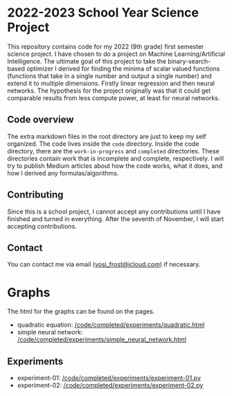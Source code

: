 # 2022-2023 School Year Science Project

This repository contains code for my 2022 (9th grade) first semester science project. I have chosen to do a project on Machine Learning/Artificial Intelligence.
The ultimate goal of this project to take the binary-search-based optimizer I derived for finding the minima of scalar valued functions (functions that take in a
single number and output a single number) and extend it to multiple dimensions. Firstly linear regression and then neural networks. The hypothesis for the project
originally was that it could get comparable results from less compute power, at least for neural networks.

## Code overview

The extra markdown files in the root directory are just to keep my self organized. The code lives inside the `code` directory. Inside the code directory, there are the
`work-in-progress` and `completed` directories. These directories contain work that is incomplete and complete, respectively. I will try to publish Medium articles
about how the code works, what it does, and how I derived any formulas/algorithms.

## Contributing

Since this is a school project, I cannot accept any contributions until I have finished and turned in everything. After the seventh of November, I will start accepting
contributions.

## Contact

You can contact me via email (yosi_frost@icloud.com) if necessary.

# Graphs

The html for the graphs can be found on the pages.

- quadratic equation: [/code/completed/experiments/quadratic.html](https://frostythesouthernsnowman.github.io/2022-science-project/quadratic.html)
- simple neural network: [/code/completed/experiments/simple_neural_network.html](https://frostythesouthernsnowman.github.io/2022-science-project/simple_neural_network.html)

## Experiments

- experiment-01: [/code/completed/experiments/experiment-01.py](/code/completed/experiments/experiment-01.py)
- experiment-02: [/code/completed/experiments/experiment-02.py](/code/completed/experiments/experiment-02.py)

